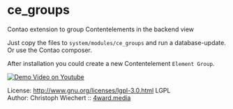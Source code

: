 # ce_groups

Contao extension to group Contentelements in the backend view


Just copy the files to `system/modules/ce_groups` and run a database-update. Or use the Contao composer.

After installation you could create a new Contentelement `Element Group`.

[![Demo Video on Youtube](http://img.youtube.com/vi/WVyXURi3DuM/0.jpg)](http://www.youtube.com/watch?v=WVyXURi3DuM)

License: http://www.gnu.org/licenses/lgpl-3.0.html LGPL <br>
Author: Christoph Wiechert :: [4ward.media](http://www.4wardmedia.de)